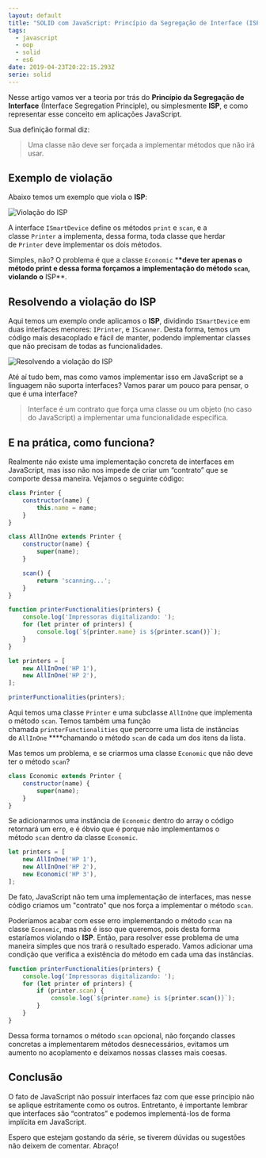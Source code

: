 ```yaml
---
layout: default
title: "SOLID com JavaScript: Princípio da Segregação de Interface (ISP)"
tags:
  - javascript
  - oop
  - solid
  - es6
date: 2019-04-23T20:22:15.293Z
serie: solid
---
```

Nesse artigo vamos ver a teoria por trás do **Princípio da Segregação de Interface** (Interface Segregation Principle), ou simplesmente **ISP**, e como representar esse conceito em aplicações JavaScript.

Sua definição formal diz:

> Uma classe não deve ser forçada a implementar métodos que não irá usar.

## **Exemplo de violação**

Abaixo temos um exemplo que viola o **ISP**:

![Violação do ISP](/img/1_zjpdy_4ntqxejkfuqvcokw.webp)

A interface `ISmartDevice` define os métodos `print` e `scan`, e a classe `Printer` a implementa, dessa forma, toda classe que herdar de `Printer` deve implementar os dois métodos.

Simples, não? O problema é que a classe `Economic` ***\*deve ter apenas o método print e dessa forma forçamos a implementação do método `scan`, violando o** ISP\*\*.

## **Resolvendo a violação do ISP**

Aqui temos um exemplo onde aplicamos o **ISP**, dividindo `ISmartDevice` em duas interfaces menores: `IPrinter`, e `IScanner`. Desta forma, temos um código mais desacoplado e fácil de manter, podendo implementar classes que não precisam de todas as funcionalidades.

![Resolvendo a violação do ISP](/img/1_pd6jojuwixssmsz9clhusq.webp)

Até aí tudo bem, mas como vamos implementar isso em JavaScript se a linguagem não suporta interfaces? Vamos parar um pouco para pensar, o que é uma interface?

> Interface é um contrato que força uma classe ou um objeto (no caso do JavaScript) a implementar uma funcionalidade especifica.

## **E na prática, como funciona?**

Realmente não existe uma implementação concreta de interfaces em JavaScript, mas isso não nos impede de criar um “contrato” que se comporte dessa maneira. Vejamos o seguinte código:

```jsx
class Printer {
    constructor(name) {
        this.name = name;
    }
}

class AllInOne extends Printer {
    constructor(name) {
        super(name);
    }

    scan() {
        return 'scanning...';
    }
}

function printerFunctionalities(printers) {
    console.log('Impressoras digitalizando: ');
    for (let printer of printers) {
        console.log(`${printer.name} is ${printer.scan()}`);
    }
}

let printers = [
    new AllInOne('HP 1'),
    new AllInOne('HP 2'),
];

printerFunctionalities(printers);
```

Aqui temos uma classe `Printer` e uma subclasse `AllInOne` que implementa o método `scan`. Temos também uma função chamada `printerFunctionalities` que percorre uma lista de instâncias de `AllInOne` \*\*\*\*chamando o método `scan` de cada um dos itens da lista.

Mas temos um problema, e se criarmos uma classe `Economic` que não deve ter o método `scan`?

```jsx
class Economic extends Printer {
    constructor(name) {
        super(name);
    }
}
```

Se adicionarmos uma instância de `Economic` dentro do array o código retornará um erro, e é óbvio que é porque não implementamos o método `scan` dentro da classe `Economic`.

```jsx
let printers = [
    new AllInOne('HP 1'),
    new AllInOne('HP 2'),
    new Economic('HP 3'),
];
```

De fato, JavaScript não tem uma implementação de interfaces, mas nesse código criamos um "contrato" que nos força a implementar o método `scan`.

Poderíamos acabar com esse erro implementando o método `scan` na classe `Economic`, mas não é isso que queremos, pois desta forma estaríamos violando o **ISP**. Então, para resolver esse problema de uma maneira simples que nos trará o resultado esperado. Vamos adicionar uma condição que verifica a existência do método em cada uma das instâncias.

```jsx
function printerFunctionalities(printers) {
    console.log('Impressoras digitalizando: ');
    for (let printer of printers) {
        if (printer.scan) {
            console.log(`${printer.name} is ${printer.scan()}`);
        }
    }
}
```

Dessa forma tornamos o método `scan` opcional, não forçando classes concretas a implementarem métodos desnecessários, evitamos um aumento no acoplamento e deixamos nossas classes mais coesas.

## **Conclusão**

O fato de JavaScript não possuir interfaces faz com que esse princípio não se aplique estritamente como os outros. Entretanto, é importante lembrar que interfaces são “contratos” e podemos implementá-los de forma implícita em JavaScript.

Espero que estejam gostando da série, se tiverem dúvidas ou sugestões não deixem de comentar. Abraço!
